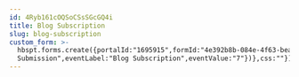 ```yaml
---
id: 4Ryb161cOQSoCSsSGcGQ4i
title: Blog Subscription
slug: blog-subscription
custom_form: >-
  hbspt.forms.create({portalId:"1695915",formId:"4e392b8b-084e-4f63-bea7-6bc179b9fdfb",onFormSubmit:function(e){window.dataLayer=window.dataLayer||[],window.dataLayer.push({event:"GAEvent",eventCategory:"Blog",eventAction:"Form
  Submission",eventLabel:"Blog Subscription",eventValue:"7"})},css:""});
---
```


  